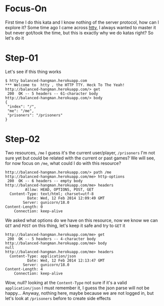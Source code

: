# Focus-On
First time I do this kata and I know nothing of the server protocol, how can I explore it? Some time ago I came across [htty](https://github.com/htty/htty), I always wanted to master it but never got/took the time, but this is exactly why we do katas right? So let's do it

# Step-01
Let's see if this thing works
```
$ htty balanced-hangman.herokuapp.com
*** Welcome to  htty , the HTTP TTY. Heck To The Yeah!
http://balanced-hangman.herokuapp.com/> get
 200  OK -- 5 headers -- 61-character body
http://balanced-hangman.herokuapp.com/> body
{
 "index": "/",
 "me": "/me",
 "prisoners": "/prisoners"
}
```

# Step-02
Two resources, `/me` I guess it's the current user/player, `/prisoners` I'm not sure yet but could be related with the current or past games? We will see, for now focus on `/me`, what could I do with this resource?
```
http://balanced-hangman.herokuapp.com/> path /me
http://balanced-hangman.herokuapp.com/me> http-options
 200  OK -- 6 headers -- empty body
http://balanced-hangman.herokuapp.com/me> headers
         Allow: HEAD, OPTIONS, POST, GET
  Content-Type: text/html; charset=utf-8
          Date: Wed, 12 Feb 2014 12:09:49 GMT
        Server: gunicorn/18.0
Content-Length: 0
    Connection: keep-alive
```
We asked what options do we have on this resource, now we know we can `GET` and `POST` on this thing, let's keep it safe and try to `GET` it
```
http://balanced-hangman.herokuapp.com/me> get
 200  OK -- 5 headers -- 4-character body
http://balanced-hangman.herokuapp.com/me> body
null
http://balanced-hangman.herokuapp.com/me> headers
  Content-Type: application/json
          Date: Wed, 12 Feb 2014 12:13:47 GMT
        Server: gunicorn/18.0
Content-Length: 4
    Connection: keep-alive
```
Wow, null? looking at the `Content-Type` not sure if it's a valid `application/json` I must remember it, I guess the json parse will not be happy... Anyway, nothing here, maybe because we are not logged in, but let's look at `/prisoners` before to create side effects
